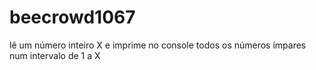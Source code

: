 # beecrowd1067
lê um número inteiro X e imprime no console todos os números ímpares num intervalo de 1 a X
